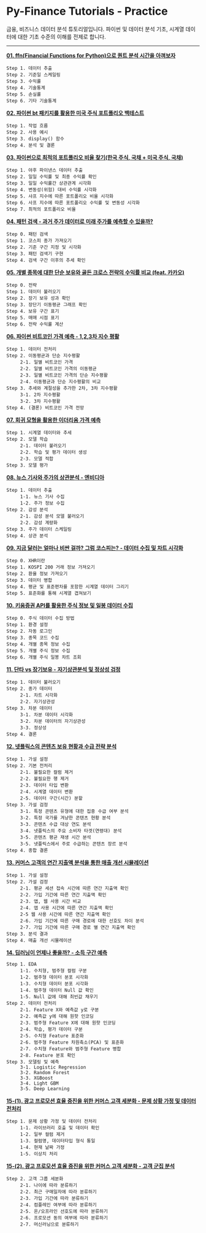 # Py-Finance Tutorials - Practice
금융, 비즈니스 데이터 분석 튜토리얼입니다. 파이썬 및 데이터 분석 기초, 시계열 데이터에 대한 기초 수준의 이해를 전제로 합니다.

---

**[01. ffn(Financial Functions for Python)으로 퀀트 분석 시간을 아껴보자](https://github.com/sw-song/ds-study/blob/main/tutorials/01/ffn.ipynb)**
```
Step 1. 데이터 추출
Step 2. 기준일 스케일링
Step 3. 수익률
Step 4. 기술통계
Step 5. 손실률
Step 6. 기타 기술통계
```

**[02. 파이썬 bt 패키지를 활용한 미국 주식 포트폴리오 백테스트](https://github.com/sw-song/ds-study/blob/main/tutorials/02/bt.ipynb)**
```
Step 1. 작업 흐름
Step 2. 사용 예시
Step 3. display() 함수
Step 4. 분석 및 결론
```

**[03. 파이썬으로 최적의 포트폴리오 비율 찾기(한국 주식, 국채 + 미국 주식, 국채)](https://github.com/sw-song/ds-study/blob/main/tutorials/03/portfolio(3).ipynb)**
```
Step 1. 야후 파이낸스 데이터 추출
Step 2. 일일 수익률 및 최종 수익률 확인
Step 3. 일일 수익률간 상관관계 시각화
Step 4. 변동성(위험) 대비 수익률 시각화
Step 5. 샤프 지수에 따른 포트폴리오 비율 시각화
Step 6. 사프 지수에 따른 포트폴리오 수익률 및 변동성 시각화
Step 7. 최적의 포트폴리오 비율
```

**[04. 패턴 검색 - 과거 주가 데이터로 미래 주가를 예측할 수 있을까?](https://github.com/sw-song/ds-study/blob/main/tutorials/04/pattern_search.ipynb)**
```
Step 0. 패턴 검색
Step 1. 코스피 종가 가져오기
Step 2. 기준 구간 지정 및 시각화
Step 3. 패턴 검색기 구현
Step 4. 검색 구간 이후의 추세 확인
```

**[05. 개별 종목에 대한 단순 보유와 골든 크로스 전략의 수익률 비교 (feat. 카카오)](https://github.com/sw-song/ds-study/blob/main/tutorials/05/kakao_backtesting.ipynb)**
```
Step 0. 전략
Step 1. 데이터 불러오기
Step 2. 장기 보유 성과 확인
Step 3. 장단기 이동평균 그래프 확인
Step 4. 보유 구간 표기
Step 5. 매매 시점 표기
Step 6. 전략 수익률 계산
```

**[06. 파이썬 비트코인 가격 예측 - 1,2,3차 지수 평활](https://github.com/sw-song/ds-study/blob/main/tutorials/06/bitcoin_predict.ipynb)**
```
Step 1. 데이터 전처리
Step 2. 이동평균과 단순 지수평활
     2-1. 일별 비트코인 가격
     2-2. 일별 비트코인 가격의 이동평균
     2-3. 일별 비트코인 가격의 단순 지수평활
     2-4. 이동평균과 단순 지수평활의 비교
Step 3. 추세와 계절성을 추가한 2차, 3차 지수평활
     3-1. 2차 지수평활
     3-2. 3차 지수평활
Step 4. (결론) 비트코인 가격 전망
```

**[07. 회귀 모형을 활용한 이더리움 가격 예측](https://github.com/sw-song/ds-study/blob/main/tutorials/07/linear_reg.ipynb)**
```
Step 1. 시계열 데이터와 추세
Step 2. 모델 학습
     2-1. 데이터 불러오기
     2-2. 학습 및 평가 데이터 생성
     2-3. 모델 적합
Step 3. 모델 평가
```

**[08. 뉴스 기사와 주가의 상관분석 - 엔비디아](https://github.com/sw-song/ds-study/blob/main/tutorials/08/nvda.ipynb)**
```
Step 1. 데이터 추출
     1-1. 뉴스 기사 수집
     1-2. 주가 정보 수집
Step 2. 감성 분석
     2-1. 감성 분석 모델 불러오기
     2-2. 감성 계량화
Step 3. 주가 데이터 스케일링
Step 4. 상관 분석
```

**[09. 지금 달러는 얼마나 비싼 걸까? 그럼 코스피는? - 데이터 수집 및 차트 시각화](https://github.com/sw-song/ds-study/blob/main/tutorials/09/kospi_analysis.ipynb)**
```
Step 0. XHR이란
Step 1. KOSPI 200 거래 정보 가져오기
Step 2. 환율 정보 가져오기
Step 3. 데이터 병합
Step 4. 평균 및 표준편차를 포함한 시계열 데이터 그리기
Step 5. 표준화를 통해 시계열 겹쳐보기
```

**[10. 키움증권 API를 활용한 주식 정보 및 일봉 데이터 수집](https://github.com/sw-song/ds-study/blob/main/tutorials/10/pykiwoom_test.ipynb)**
```
Step 0. 주식 데이터 수집 방법
Step 1. 환경 설정
Step 2. 자동 로그인
Step 3. 종목 코드 수집
Step 4. 개별 종목 정보 수집
Step 5. 개별 주식 정보 수집
Step 6. 개별 주식 일봉 차트 조회
```

**[11. 단타 vs 장기보유 - 자기상관분석 및 정상성 검정](https://github.com/sw-song/ds-study/blob/main/tutorials/11/acf_pacf.ipynb)**
```
Step 1. 데이터 불러오기
Step 2. 종가 데이터
     2-1. 차트 시각화
     2-2. 자기상관성
Step 3. 차분 데이터
     3-1. 차분 데이터 시각화
     3-2. 차분 데이터의 자기상관성
     3-3. 정상성
Step 4. 결론
```

**[12. 넷플릭스의 콘텐츠 보유 현황과 수급 전략 분석](https://github.com/sw-song/ds-study/blob/main/tutorials/12/analysis_strategy_in_netflix.ipynb)**
```
Step 1. 가설 설정
Step 2. 기본 전처리
     2-1. 불필요한 컬럼 제거
     2-2. 불필요한 행 제거
     2-3. 데이터 타입 변환
     2-4. 시계열 데이터 변환
     2-5. 데이터 구간(시간) 분할
Step 3. 가설 검정
     3-1. 특정 콘텐츠 유형에 대한 집중 수급 여부 분석
     3-2. 특정 국가를 겨냥한 콘텐츠 현황 분석
     3-3. 콘텐츠 수급 대상 연도 분석
     3-4. 넷플릭스의 주요 소비자 타겟(연령대) 분석
     3-5. 콘텐츠 평균 재생 시간 분석
     3-5. 넷플릭스에서 주로 수급하는 콘텐츠 장르 분석
Step 4. 종합 결론
```

**[13. 커머스 고객의 연간 지출액 분석을 통한 매출 개선 시뮬레이션](https://github.com/sw-song/ds-study/blob/main/tutorials/13/ecommerce.ipynb)**
```
Step 1. 가설 설정
Step 2. 가설 검정
     2-1. 평균 세션 접속 시간에 따른 연간 지출액 확인
     2-2. 가입 기간에 따른 연간 지출액 확인
     2-3. 앱, 웹 사용 시간 비교
     2-4. 앱 사용 시간에 따른 연간 지출액 확인
     2-5 웹 사용 시간에 따른 연간 지출액 확인
     2-6. 가입 기간에 따른 구매 경로에 대한 선호도 차이 분석
     2-7. 가입 기간에 따른 구매 경로 별 연간 지출액 확인
Step 3. 분석 결과
Step 4. 매출 개선 시뮬레이션
```

**[14. 딥러닝이 언제나 좋을까? - 소득 구간 예측](https://github.com/sw-song/ds-study/blob/main/tutorials/14/predict_income.ipynb)**
```
Step 1. EDA
     1-1. 수치형, 범주형 컬럼 구분
     1-2. 범주형 데이터 분포 시각화
     1-3. 수치형 데이터 분포 시각화
     1-4. 범주형 데이터 Null 값 확인
     1-5. Null 값에 대해 최빈값 채우기
Step 2. 데이터 전처리
     2-1. Feature X와 예측값 y로 구분
     2-2. 예측값 y에 대해 원핫 인코딩
     2-3. 범주형 Feature X에 대해 원핫 인코딩
     2-4. 학습, 평가 데이터 구분
     2-5. 수치형 Feature 표준화
     2-6. 범주형 Feature 차원축소(PCA) 및 표준화
     2-7. 수치형 Feature와 범주형 Feature 병합
     2-8. Feature 분포 확인
Step 3. 모델링 및 예측
     3-1. Logistic Regression
     3-2. Random Forest
     3-3. XGBoost
     3-4. Light GBM
     3-5. Deep Learning
```

**[15-(1). 광고 프로모션 효율 증진을 위한 커머스 고객 세분화 - 문제 상황 가정 및 데이터 전처리](https://github.com/sw-song/ds-study/blob/main/tutorials/15/customer_analysis_1.ipynb)**
```
Step 1. 문제 상황 가정 및 데이터 전처리 
     1-1. 라이브러리 호출 및 데이터 확인 
     1-2. 일부 컬럼 제거 
     1-3. 컬럼명, 데이터타입 형식 통일 
     1-4. 현재 날짜 가정 
     1-5. 이상치 처리
```

**[15-(2). 광고 프로모션 효율 증진을 위한 커머스 고객 세분화 - 고객 군집 분석](https://github.com/sw-song/ds-study/blob/main/tutorials/15/customer_analysis_2.ipynb)**
```
Step 2. 고객 그룹 세분화
     2-1. 나이에 따라 분류하기
     2-2. 최근 구매일자에 따라 분류하기
     2-3. 가입 기간에 따라 분류하기
     2-4. 컴플레인 여부에 따라 분류하기
     2-5. 온/오프라인 선호도에 따라 분류하기
     2-6. 프로모션 동의 여부에 따라 분류하기
     2-7. 머신러닝으로 분류하기
```